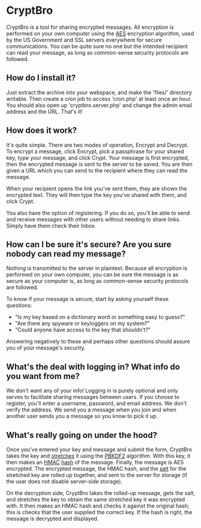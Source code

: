 # CryptBro

CryptBro is a tool for sharing encrypted messages. All encryption is
performed on your own computer using the
[AES](http://en.wikipedia.org/wiki/Advanced_Encryption_Standard)
encryption algorithm, used by the US Government and SSL servers
everywhere for secure communications. You can be quite sure no one but
the intended recipient can read your message, as long as common-sense
security protocols are followed.

## How do I install it?

Just extract the archive into your webspace, and make the 'files/'
directory writable. Then create a cron job to access 'cron.php' at
least once an hour. You should also open up 'cryptbro.server.php' and
change the admin email address and the URL. That's it!

## How does it work?

It's quite simple. There are two modes of operation, Encrypt and
Decrypt. To encrypt a message, click Encrypt, pick a passphrase for
your shared key, type your message, and click Crypt. Your message is
first encrypted, then the encrypted message is sent to the server to
be saved. You are then given a URL which you can send to the recipient
where they can read the message.

When your recipient opens the link you've sent them, they are shown
the encrypted text. They will then type the key you've shared with
them, and click Crypt.

You also have the option of registering. If you do so, you'll be able
to send and receive messages with other users without needing to share
links. Simply have them check their Inbox.

## How can I be sure it's secure? Are you sure nobody can read my message? ##

Nothing is transmitted to the server in plaintext. Because all
encryption is performed on your own computer, you can be sure the
message is as secure as your computer is, as long as common-sense
security protocols are followed.

To know if your message is secure, start by asking yourself these
questions:

* "Is my key based on a dictionary word or something easy to guess?"
* "Are there any spyware or keyloggers on my system?"
* "Could anyone have access to the key that shouldn't?"

Answering negatively to these and perhaps other questions should
assure you of your message's security.

## What's the deal with logging in? What info do you want from me?

We don't want any of your info! Logging in is purely optional and only
serves to facilitate sharing messages between users. If you choose to
register, you'll enter a username, password, and email address. We
don't verify the address. We send you a message when you join and when
another user sends you a message so you know to pick it up.

## What's really going on under the hood?

Once you've entered your key and message and submit the form, CryptBro
takes the key and
[stretches](http://en.wikipedia.org/wiki/Key_stretching) it using the
[PBKDF2](http://en.wikipedia.org/wiki/PBKDF2) algorithm. With this
key, it then makes an [HMAC](http://en.wikipedia.org/wiki/HMAC)
[hash](http://en.wikipedia.org/wiki/Hash_function) of the
message. Finally, the message is AES encrypted. The encrypted message,
the HMAC hash, and the
[salt](http://en.wikipedia.org/wiki/Salt_&#40;cryptography&#41;) for
the stretched key are rolled up together, and sent to the server for
storage (if the user does not disable server-side storage).

On the decryption side, CryptBro takes the rolled-up message, gets the
salt, and stretches the key to obtain the same stretched key it was
encrypted with. It then makes an HMAC hash and checks it against the
original hash; this is checks that the user supplied the correct
key. If the hash is right, the message is decrypted and displayed.